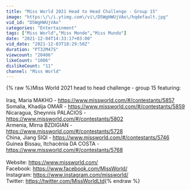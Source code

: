 ```yaml
---
title: "Miss World 2021 Head to Head Challenge - Group 15"
image: "https:\/\/i.ytimg.com\/vi\/D5WgHWUjVAo\/hqdefault.jpg"
vid_id: "D5WgHWUjVAo"
categories: "Entertainment"
tags: ["Miss World","Miss Monde","Miss Mundo"]
date: "2021-12-04T14:33:17+03:00"
vid_date: "2021-12-03T18:29:50Z"
duration: "PT32M47S"
viewcount: "20486"
likeCount: "1006"
dislikeCount: "11"
channel: "Miss World"
---
```

{% raw %}Miss World 2021 head to head challenge - group 15 featuring:<br /><br />Iraq, Maria MAKHO - <a rel="nofollow" target="blank" href="https://www.missworld.com/#/contestants/5857">https://www.missworld.com/#/contestants/5857</a><br />Somalia, Khadija OMAR - <a rel="nofollow" target="blank" href="https://www.missworld.com/#/contestants/5859">https://www.missworld.com/#/contestants/5859</a><br />Nicaragua, Sheynnis PALACIOS - <a rel="nofollow" target="blank" href="https://www.missworld.com/#/contestants/5802">https://www.missworld.com/#/contestants/5802</a><br />Armenia, Mirna BZDIGIAN - <a rel="nofollow" target="blank" href="https://www.missworld.com/#/contestants/5728">https://www.missworld.com/#/contestants/5728</a><br />China, Jiang SIQI - <a rel="nofollow" target="blank" href="https://www.missworld.com/#/contestants/5746">https://www.missworld.com/#/contestants/5746</a><br />Guinea Bissau, Itchacénia DA COSTA - <a rel="nofollow" target="blank" href="https://www.missworld.com/#/contestants/5768">https://www.missworld.com/#/contestants/5768</a><br /><br />Website: <a rel="nofollow" target="blank" href="https://www.missworld.com/">https://www.missworld.com/</a><br />Facebook: <a rel="nofollow" target="blank" href="https://www.facebook.com/MissWorld/">https://www.facebook.com/MissWorld/</a><br />Instagram: <a rel="nofollow" target="blank" href="https://www.instagram.com/missworld/">https://www.instagram.com/missworld/</a><br />Twitter: <a rel="nofollow" target="blank" href="https://twitter.com/MissWorldLtd">https://twitter.com/MissWorldLtd</a>{% endraw %}
